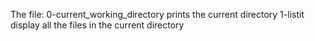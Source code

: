 The file: 0-current_working_directory prints the current directory
1-listit display all the files in the current directory
